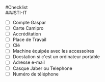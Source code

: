 #Checklist  
###STI-IT 
- [ ] Compte Gaspar  
- [ ] Carte Camipro
- [ ] Accréditation  
- [ ] Place de Travail  
- [ ] Clé  
- [ ] Machine équipée avec les accessoires 
- [ ] Docstation si c'est un ordinateur portable
- [ ] Adresse e-mail  
- [ ] Casque Jaber ou Telephone
- [ ] Numéro de téléphone
